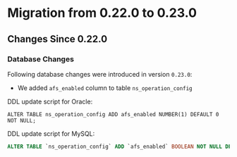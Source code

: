 # Migration from 0.22.0 to 0.23.0

## Changes Since 0.22.0

### Database Changes

Following database changes were introduced in version `0.23.0`:
 
- We added `afs_enabled` column to table `ns_operation_config`
  
DDL update script for Oracle:
```
ALTER TABLE ns_operation_config ADD afs_enabled NUMBER(1) DEFAULT 0 NOT NULL;
```

DDL update script for MySQL:
```sql
ALTER TABLE `ns_operation_config` ADD `afs_enabled` BOOLEAN NOT NULL DEFAULT FALSE;
```

